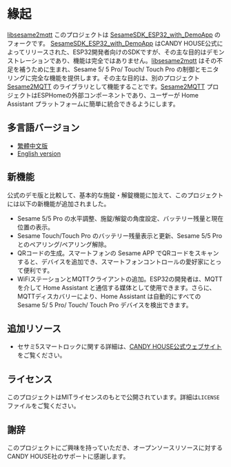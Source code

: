 # 緣起
[libsesame2mqtt](https://github.com/js4jiang5/libsesame2mqtt) このプロジェクトは [SesameSDK_ESP32_with_DemoApp](https://github.com/CANDY-HOUSE/SesameSDK_ESP32_with_DemoApp) のフォークです。
[SesameSDK_ESP32_with_DemoApp](https://github.com/CANDY-HOUSE/SesameSDK_ESP32_with_DemoApp) はCANDY HOUSE公式によってリリースされた、ESP32開発者向けのSDKですが、その主な目的はデモンストレーションであり、機能は完全ではありません。[libsesame2mqtt](https://github.com/js4jiang5/libsesame2mqtt)  はその不足を補うために生まれ、Sesame 5/ 5 Pro/ Touch/ Touch Pro の制御とモニタリングに完全な機能を提供します。その主な目的は、別のプロジェクト[Sesame2MQTT](https://github.com/js4jiang5/Sesame2MQTT) のライブラリとして機能することです。[Sesame2MQTT](https://github.com/js4jiang5/Sesame2MQTT) プロジェクトはESPHomeの外部コンポーネントであり、ユーザーが Home Assistant プラットフォームに簡単に統合できるようにします。

## 多言語バージョン
- [繁體中文版](README.md)
- [English version](README_EN.md)

## 新機能
公式のデモ版と比較して、基本的な施錠・解錠機能に加えて、このプロジェクトには以下の新機能が追加されました。
- Sesame 5/5 Pro の水平調整、施錠/解錠の角度設定、バッテリー残量と現在位置の表示。
- Sesame Touch/Touch Pro のバッテリー残量表示と更新、Sesame 5/5 Pro とのペアリング/ペアリング解除。
- QRコードの生成。スマートフォンの Sesame APP でQRコードをスキャンすると、デバイスを追加でき、スマートフォンコントロールの愛好家にとって便利です。
- WiFiステーションとMQTTクライアントの追加。ESP32の開発者は、MQTTを介して Home Assistant と通信する媒体として使用できます。さらに、MQTTディスカバリーにより、Home Assistant は自動的にすべての Sesame 5/ 5 Pro/ Touch/ Touch Pro デバイスを検出できます。

## 追加リソース

- セサミ5スマートロックに関する詳細は、[CANDY HOUSE公式ウェブサイト](https://jp.candyhouse.co/)をご覧ください。

## ライセンス

このプロジェクトはMITライセンスのもとで公開されています。詳細は`LICENSE`ファイルをご覧ください。

## 謝辞

このプロジェクトにご興味を持っていただき、オープンソースリソースに対するCANDY HOUSE社のサポートに感謝します。
